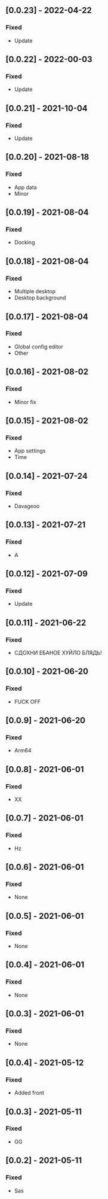 ## [0.0.23] - 2022-04-22

### Fixed
-    Update

## [0.0.22] - 2022-00-03

### Fixed
-    Update

## [0.0.21] - 2021-10-04

### Fixed
-    Update

## [0.0.20] - 2021-08-18

### Fixed
-    App data
-    Minor

## [0.0.19] - 2021-08-04

### Fixed
-    Docking

## [0.0.18] - 2021-08-04

### Fixed
-    Multiple desktop
-    Desktop background

## [0.0.17] - 2021-08-04

### Fixed
-    Global config editor
-    Other

## [0.0.16] - 2021-08-02

### Fixed
-    Minor fix

## [0.0.15] - 2021-08-02

### Fixed
-    App settings
-    Time

## [0.0.14] - 2021-07-24

### Fixed
-    Davageoo

## [0.0.13] - 2021-07-21

### Fixed
-    A

## [0.0.12] - 2021-07-09

### Fixed
-    Update

## [0.0.11] - 2021-06-22

### Fixed
-    СДОХНИ ЕБАНОЕ ХУЙЛО БЛЯДЬ!

## [0.0.10] - 2021-06-20

### Fixed
-    FUCK OFF

## [0.0.9] - 2021-06-20

### Fixed
-    Arm64

## [0.0.8] - 2021-06-01

### Fixed
-    XX

## [0.0.7] - 2021-06-01

### Fixed
-    Hz

## [0.0.6] - 2021-06-01

### Fixed
-    None

## [0.0.5] - 2021-06-01

### Fixed
-    None

## [0.0.4] - 2021-06-01

### Fixed
-    None

## [0.0.3] - 2021-06-01

### Fixed
-    None

## [0.0.4] - 2021-05-12

### Fixed
-    Added front

## [0.0.3] - 2021-05-11

### Fixed
-    GG

## [0.0.2] - 2021-05-11

### Fixed
-    Sas

